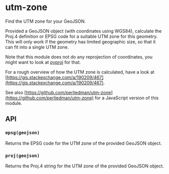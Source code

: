 # utm-zone

Find the UTM zone for your GeoJSON. 

Provided a GeoJSON object (with coordinates using WGS84), calculate the Proj.4 definition or EPSG code for a suitable UTM zone for this geometry. This will only work if the geometry has limited geographic size, so that it can fit into a single UTM zone.

Note that this module does not do any reprojection of coordinates, you might want to look at [pyproj](https://pypi.org/project/pyproj/) for that.

For a rough overview of how the UTM zone is calculated, have a look at [https://gis.stackexchange.com/a/190209/467](https://gis.stackexchange.com/a/190209/467).

See also [https://github.com/perliedman/utm-zone](https://github.com/perliedman/utm-zone) for a JavaScript version of this module.

## API

### `epsg(geojson)`

Returns the EPSG code for the UTM zone of the provided GeoJSON object.

### `proj(geojson)`

Returns the Proj.4 string for the UTM zone of the provided GeoJSON object.
